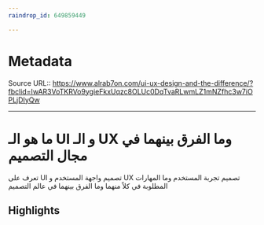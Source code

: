 ```yaml
---
raindrop_id: 649859449

---
```


# Metadata
Source URL:: https://www.alrab7on.com/ui-ux-design-and-the-difference/?fbclid=IwAR3VoTKRVo9ygieFkxUqzc8OLUc0DqTvaRLwmLZ1mNZfhc3w7iOPLjDIyQw


---
# ما هو الـ UI و الـ UX وما الفرق بينهما في مجال التصميم

تعرف على UI تصميم واجهة المستخدم و UX تصميم تجربة المستخدم وما المهارات المطلوبة في كلاً منهما وما الفرق بينهما في عالم التصميم

## Highlights
